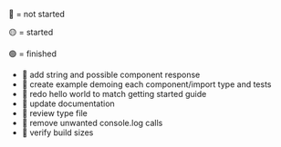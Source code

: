 🔴 = not started

🟡 = started

🟢 = finished

* 🔴 add string and possible component response
* 🔴 create example demoing each component/import type and tests
* 🔴 redo hello world to match getting started guide
* 🔴 update documentation
* 🔴 review type file
* 🔴 remove unwanted console.log calls
* 🔴 verify build sizes